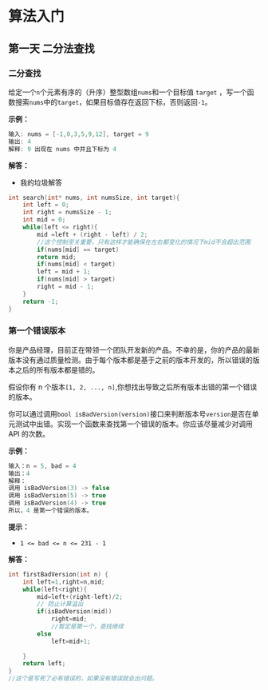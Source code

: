 # 算法入门

## 第一天 二分法查找

### 二分查找

给定一个`n`个元素有序的（升序）整型数组`nums`和一个目标值 `target` ，写一个函数搜索`nums`中的`target`，如果目标值存在返回下标，否则返回`-1`。

**示例：**

```C
输入: nums = [-1,0,3,5,9,12], target = 9
输出: 4
解释: 9 出现在 nums 中并且下标为 4
```

**解答：**

* 我的垃圾解答

```C
int search(int* nums, int numsSize, int target){
    int left = 0;
    int right = numsSize - 1;
    int mid = 0;
    while(left <= right){
        mid =left + (right - left) / 2;
        //这个控制至关重要，只有这样才能确保在左右都变化的情况下mid不会超出范围
        if(nums[mid] == target)
        return mid;
        if(nums[mid] < target)
        left = mid + 1;
        if(nums[mid] > target)
        right = mid - 1;
    }
    return -1;
}
```

### 第一个错误版本

你是产品经理，目前正在带领一个团队开发新的产品。不幸的是，你的产品的最新版本没有通过质量检测。由于每个版本都是基于之前的版本开发的，所以错误的版本之后的所有版本都是错的。

假设你有 n 个版本`[1, 2, ..., n]`,你想找出导致之后所有版本出错的第一个错误的版本。

你可以通过调用`bool isBadVersion(version)`接口来判断版本号`version`是否在单元测试中出错。实现一个函数来查找第一个错误的版本。你应该尽量减少对调用 API 的次数。

**示例：**
```C
输入：n = 5, bad = 4
输出：4
解释：
调用 isBadVersion(3) -> false 
调用 isBadVersion(5) -> true 
调用 isBadVersion(4) -> true
所以，4 是第一个错误的版本。
```

**提示：**

* `1 <= bad <= n <= 231 - 1`

**解答：**

```C
int firstBadVersion(int n) {
    int left=1,right=n,mid;
    while(left<right){
        mid=left+(right-left)/2;
        // 防止计算溢出
        if(isBadVersion(mid))
            right=mid;
            //暂定是第一个，查找继续
        else
            left=mid+1;
        
    }
    return left;
}
//这个是写死了必有错误的，如果没有错误就会出问题。
```

